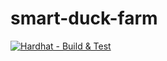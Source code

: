 # smart-duck-farm
[![Hardhat - Build & Test](https://github.com/kampanosg/smart-duck-farm/actions/workflows/hardhat.yml/badge.svg)](https://github.com/kampanosg/smart-duck-farm/actions/workflows/hardhat.yml)
